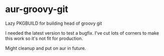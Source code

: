 # aur-groovy-git
Lazy PKGBUILD for building head of groovy git

I needed the latest version to test a bugfix.
I've cut lots of corners to make this work so it's not fit for
production.

Might cleanup and put on aur in future.


